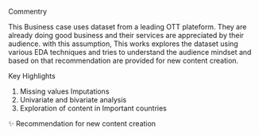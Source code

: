 Commentry

This Business case uses dataset from a leading OTT plateform. They are already doing good business and their services are appreciated by their audience. with this assumption, This works explores the dataset using various EDA techniques and tries to understand the audience mindset and based on that recommendation are provided for new content creation.

Key Highlights
1. Missing values Imputations
2. Univariate and bivariate analysis
3. Exploration of content in Important countries

✨ Recommendation for new content creation
